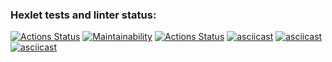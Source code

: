 ### Hexlet tests and linter status:

[![Actions Status](https://github.com/5ivecms/frontend-project-lvl1/workflows/hexlet-check/badge.svg)](https://github.com/5ivecms/frontend-project-lvl1/actions)
[![Maintainability](https://api.codeclimate.com/v1/badges/a99a88d28ad37a79dbf6/maintainability)](https://codeclimate.com/github/codeclimate/codeclimate/maintainability)
[![Actions Status](https://github.com/5ivecms/frontend-project-lvl1/workflows/eslint/badge.svg)](https://github.com/5ivecms/frontend-project-lvl1/actions)
[![asciicast](https://asciinema.org/a/tYYSfV8qNxVpggGqv3SBdvn4T.svg)](https://asciinema.org/a/tYYSfV8qNxVpggGqv3SBdvn4T)
[![asciicast](https://asciinema.org/a/V1Z5hzkXZPDvLHibQNwnVcsiL.svg)](https://asciinema.org/a/V1Z5hzkXZPDvLHibQNwnVcsiL)
[![asciicast](https://asciinema.org/a/YQMUwgGq0EBExSG78DzmMJOMp.svg)](https://asciinema.org/a/YQMUwgGq0EBExSG78DzmMJOMp)
